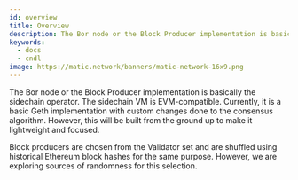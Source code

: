 ```yaml
---
id: overview
title: Overview
description: The Bor node or the Block Producer implementation is basically the sidechain operator. The sidechain VM is EVM-compatible. Currently, it is a basic Geth implementation with custom changes done to the consensus algorithm. However, this will be built from the ground up to make it lightweight and focused.
keywords:
  - docs
  - cndl
image: https://matic.network/banners/matic-network-16x9.png 
---
```


The Bor node or the Block Producer implementation is basically the sidechain operator. The sidechain VM is EVM-compatible. Currently, it is a basic Geth implementation with custom changes done to the consensus algorithm. However, this will be built from the ground up to make it lightweight and focused.

Block producers are chosen from the Validator set and are shuffled using historical Ethereum block hashes for the same purpose. However, we are exploring sources of randomness for this selection.